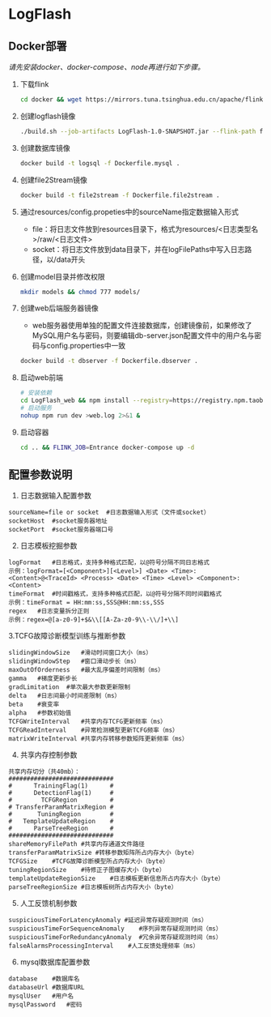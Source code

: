 # LogFlash

## Docker部署
*请先安装docker、docker-compose、node再进行如下步骤。*

1. 下载flink
    ```bash
   cd docker && wget https://mirrors.tuna.tsinghua.edu.cn/apache/flink/flink-1.10.0/flink-1.10.0-bin-scala_2.11.tgz
   ```

2. 创建logflash镜像
   ```bash
   ./build.sh --job-artifacts LogFlash-1.0-SNAPSHOT.jar --flink-path flink-1.10.0-bin-scala_2.11.tgz
   ```
   
3. 创建数据库镜像
    ```bash
   docker build -t logsql -f Dockerfile.mysql .
   ```
   
4. 创建file2Stream镜像
    ```bash
   docker build -t file2stream -f Dockerfile.file2stream .
   ```
   
5. 通过resources/config.propeties中的sourceName指定数据输入形式
    - file：将日志文件放到resources目录下，格式为resources/<日志类型名>/raw/<日志文件>
    - socket：将日志文件放到data目录下，并在logFilePaths中写入日志路径，以/data开头

6. 创建model目录并修改权限
    ```bash
   mkdir models && chmod 777 models/ 
    ```
   
7. 创建web后端服务器镜像
    - web服务器使用单独的配置文件连接数据库，创建镜像前，如果修改了MySQL用户名与密码，则要编辑db-server.json配置文件中的用户名与密码与config.properties中一致
    
    ```bash
    docker build -t dbserver -f Dockerfile.dbserver .
    ```
    
8. 启动web前端
   ```bash
   # 安装依赖
   cd LogFlash_web && npm install --registry=https://registry.npm.taobao.org
   # 启动服务
   nohup npm run dev >web.log 2>&1 &
   ```
   
9. 启动容器
   ```bash
   cd .. && FLINK_JOB=Entrance docker-compose up -d
   ```
## 配置参数说明
1. 日志数据输入配置参数
```
sourceName=file or socket  #日志数据输入形式（文件或socket）
socketHost  #socket服务器地址
socketPort  #socket服务器端口号
```
2. 日志模板挖掘参数
```
logFormat   #日志格式，支持多种格式匹配，以@符号分隔不同日志格式
示例：logFormat=[<Component>][<Level>] <Date> <Time>: <Content>@<TraceId> <Process> <Date> <Time> <Level> <Component>: <Content>
timeFormat  #时间戳格式，支持多种格式匹配，以@符号分隔不同时间戳格式
示例：timeFormat = HH:mm:ss,SSS@HH:mm:ss,SSS
regex   #日志变量拆分正则
示例：regex=@[a-z0-9]+$&\\[[A-Za-z0-9\\-\\/]+\\]
```
3.TCFG故障诊断模型训练与推断参数 
```
slidingWindowSize   #滑动时间窗口大小（ms）
slidingWindowStep   #窗口滑动步长（ms）
maxOutOfOrderness   #最大乱序偏差时间限制（ms）
gamma   #梯度更新步长
gradLimitation  #单次最大参数更新限制
delta   #日志间最小时间差限制（ms）
beta    #衰变率
alpha   #参数初始值
TCFGWriteInterval   #共享内存TCFG更新频率（ms）
TCFGReadInterval    #异常检测模型更新TCFG频率（ms）
matrixWriteInterval #共享内存转移参数矩阵更新频率（ms）
```
4. 共享内存控制参数
```
共享内存切分（共40mb）：
#############################
#      TrainingFlag(1)      #
#      DetectionFlag(1)     #
#        TCFGRegion         #
# TransferParamMatrixRegion #
#       TuningRegion        #
#   TemplateUpdateRegion    #
#      ParseTreeRegion      #
#############################
shareMemoryFilePath #共享内存通道文件路径
transferParamMatrixSize #转移参数矩阵所占内存大小（byte）
TCFGSize    #TCFG故障诊断模型所占内存大小（byte）
tuningRegionSize    #待修正子图缓存大小（byte）
templateUpdateRegionSize    #日志模板更新信息所占内存大小（byte）
parseTreeRegionSize #日志模板树所占内存大小（byte）
```
5. 人工反馈机制参数
```
suspiciousTimeForLatencyAnomaly #延迟异常存疑观测时间（ms）
suspiciousTimeForSequenceAnomaly    #序列异常存疑观测时间（ms）
suspiciousTimeForRedundancyAnomaly  #冗余异常存疑观测时间（ms）
falseAlarmsProcessingInterval    #人工反馈处理频率（ms）
```
6. mysql数据库配置参数
```
database    #数据库名
databaseUrl #数据库URL
mysqlUser   #用户名
mysqlPassword   #密码
```

